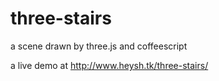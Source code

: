 three-stairs
============

a scene drawn by three.js and coffeescript

a live demo at http://www.heysh.tk/three-stairs/
